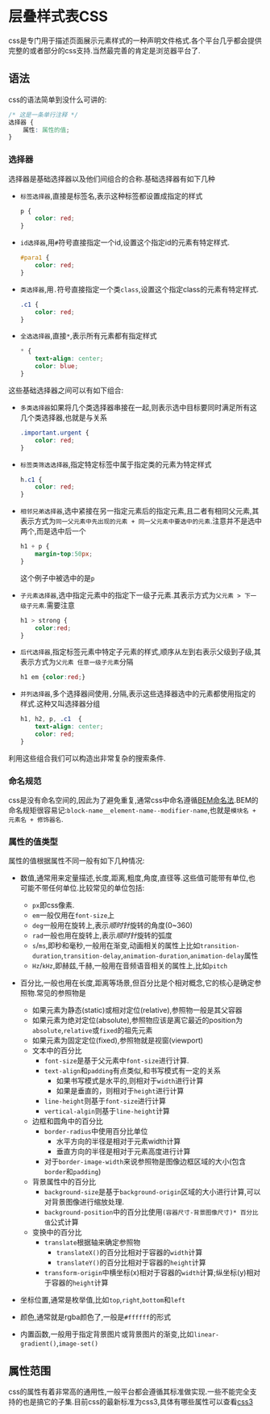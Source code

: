 # 层叠样式表CSS

css是专门用于描述页面展示元素样式的一种声明文件格式.各个平台几乎都会提供完整的或者部分的css支持.当然最完善的肯定是浏览器平台了.

## 语法

css的语法简单到没什么可讲的:

```css
/* 这是一条单行注释 */
选择器 {
    属性: 属性的值;
}
```

### 选择器

选择器是基础选择器以及他们间组合的合称.基础选择器有如下几种

+ `标签选择器`,直接是标签名,表示这种标签都设置成指定的样式

    ```CSS
    p {
        color: red;
    }
    ```

+ `id选择器`,用`#`符号直接指定一个id,设置这个指定id的元素有特定样式.

    ```CSS
    #para1 {
        color: red;
    }
    ```

+ `类选择器`,用`.`符号直接指定一个类`class`,设置这个指定class的元素有特定样式.

    ```CSS
    .c1 {
        color: red;
    }
    ```

+ `全选选择器`,直接`*`,表示所有元素都有指定样式

    ```css
    * {
        text-align: center;
        color: blue;
    }
    ```

这些基础选择器之间可以有如下组合:

+ `多类选择器`如果将几个类选择器串接在一起,则表示选中目标要同时满足所有这几个类选择器,也就是与关系

    ```css
    .important.urgent {
        color: red;
    }
    ```

+ `标签类筛选选择器`,指定特定标签中属于指定类的元素为特定样式

    ```css
    h.c1 {
        color: red;
    }
    ```

+ `相邻兄弟选择器`,选中紧接在另一指定元素后的指定元素,且二者有相同父元素,其表示方式为`同一父元素中先出现的元素 + 同一父元素中要选中的元素`.注意并不是选中两个,而是选中后一个

    ```css
    h1 + p {
        margin-top:50px;
    }
    ```

    这个例子中被选中的是`p`

+ `子元素选择器`,选中指定元素中的指定下一级子元素.其表示方式为`父元素 > 下一级子元素`.需要注意

    ```css
    h1 > strong {
        color:red;
    }
    ```

+ `后代选择器`,指定标签元素中特定子元素的样式,顺序从左到右表示父级到子级,其表示方式为`父元素 任意一级子元素`分隔

    ```css
    h1 em {color:red;}
    ```

+ `并列选择器`,多个选择器间使用`,`分隔,表示这些选择器选中的元素都使用指定的样式.这种又叫选择器分组

    ```css
    h1, h2, p, .c1  {
        text-align: center;
        color: red;
    }
    ```

利用这些组合我们可以构造出非常复杂的搜索条件.

### 命名规范

css是没有命名空间的,因此为了避免重复,通常css中命名遵循[BEM命名法](https://bemcss.com/).BEM的命名规矩很容易记:`block-name__element-name--modifier-name`,也就是`模块名 + 元素名 + 修饰器名`.

### 属性的值类型

属性的值根据属性不同一般有如下几种情况:

+ 数值,通常用来定量描述,长度,距离,粗度,角度,直径等.这些值可能带有单位,也可能不带任何单位.比较常见的单位包括:

    + `px`即css像素.
    + `em`一般仅用在`font-size`上
    + `deg`一般用在旋转上,表示*顺时针*旋转的角度(0~360)
    + `rad`一般也用在旋转上,表示*顺时针*旋转的弧度
    + `s`/`ms`,即秒和毫秒,一般用在渐变,动画相关的属性上比如`transition-duration`,`transition-delay`,`animation-duration`,`animation-delay`属性
    + `Hz`/`kHz`,即赫兹,千赫,一般用在音频语音相关的属性上,比如`pitch`

+ 百分比,一般也用在长度,距离等场景,但百分比是个相对概念,它的核心是确定参照物.常见的参照物是
    + 如果元素为静态(static)或相对定位(relative),参照物一般是其父容器
    + 如果元素为绝对定位(absolute),参照物应该是离它最近的position为`absolute`,`relative`或`fixed`的祖先元素
    + 如果元素为固定定位(fixed),参照物就是视窗(viewport)
    + 文本中的百分比
        + `font-size`是基于父元素中`font-size`进行计算.
        + `text-align`和`padding`有点类似,和书写模式有一定的关系
            + 如果书写模式是水平的,则相对于`width`进行计算
            + 如果是垂直的，则相对于`height`进行计算
        + `line-height`则基于`font-size`进行计算
        + `vertical-algin`则基于`line-height`计算
    + 边框和圆角中的百分比
        + `border-radius`中使用百分比单位
            + 水平方向的半径是相对于元素width计算
            + 垂直方向的半径是相对于元素高度进行计算
        + 对于`border-image-width`来说参照物是图像边框区域的大小(包含`border`和`padding`)
    + 背景属性中的百分比
        + `background-size`是基于`background-origin`区域的大小进行计算,可以对背景图像进行缩放处理.
        + `background-position`中的百分比使用`(容器尺寸-背景图像尺寸)* 百分比值`公式计算
    + 变换中的百分比
        + `translate`根据轴来确定参照物
            + `translateX()`的百分比相对于容器的`width`计算
            + `translateY()`的百分比相对于容器的`height`计算
        + `transform-origin`中横坐标(x)相对于容器的`width`计算;纵坐标(y)相对于容器的`height`计算

+ 坐标位置,通常是枚举值,比如`top`,`right`,`bottom`和`left`

+ 颜色,通常就是rgba颜色了,一般是`#ffffff`的形式

+ 内置函数,一般用于指定背景图片或背景图片的渐变,比如`linear-gradient()`,`image-set()`

## 属性范围

css的属性有着非常高的通用性,一般平台都会遵循其标准做实现.一些不能完全支持的也是搞它的子集.目前css的最新标准为css3,具体有哪些属性可以查看[css3](https://developer.mozilla.org/zh-CN/docs/Web/CSS/CSS_animations/Using_CSS_animations)
